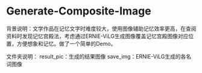 # Generate-Composite-Image
背景说明：文学作品在记忆文字时难度较大，使用图像辅助记忆效率更高，在查阅资料时发现记忆宫殿法，考虑通过ERNIE-ViLG生成图像覆盖记忆宫殿图像对应位置，方便想象和记忆。做了一个简单的Demo。

文件夹说明：
  result_pic：生成的结果图像
  save_img：ERNIE-ViLG生成的各名词图像

